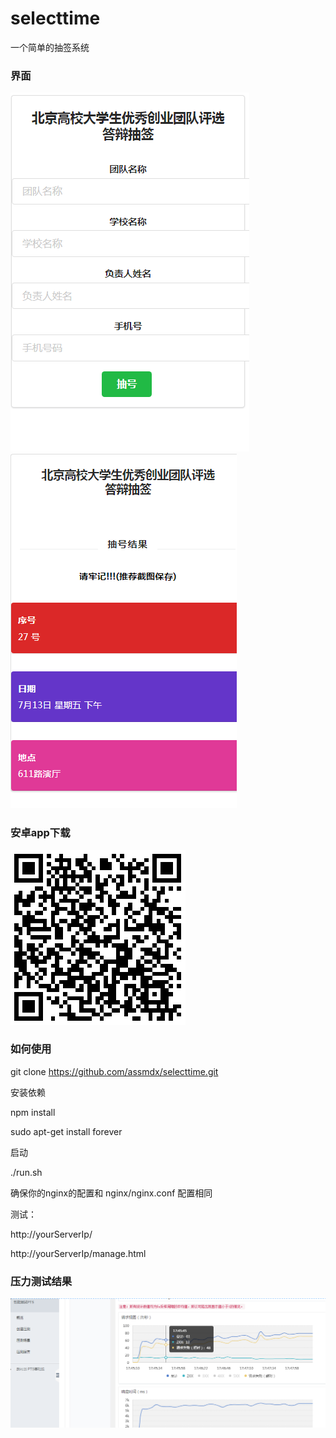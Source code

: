 ﻿# selecttime

  一个简单的抽签系统

### 界面
  ![page1.png](test/page1.png)
  ![page2.png](test/page2.png)

### 安卓app下载

![page2.png](test/page3.png)

### 如何使用

  git clone https://github.com/assmdx/selecttime.git

安装依赖

  npm install

  sudo apt-get install forever

启动

  ./run.sh

确保你的nginx的配置和 nginx/nginx.conf 配置相同

测试：

  http://yourServerIp/

  http://yourServerIp/manage.html

### 压力测试结果
  ![result.png](test/result.png)
